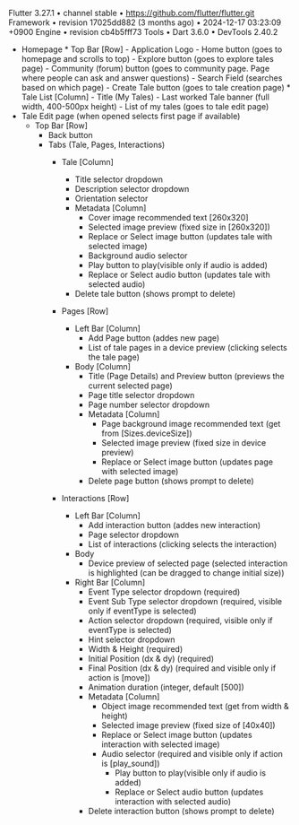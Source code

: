<!-- Flutter Version -->
Flutter 3.27.1 • channel stable •
https://github.com/flutter/flutter.git
Framework • revision 17025dd882 (3 months ago) • 2024-12-17
03:23:09 +0900
Engine • revision cb4b5fff73
Tools • Dart 3.6.0 • DevTools 2.40.2



<!-- App Breakdown -->
*   Homepage
        * Top Bar [Row]
            - Application Logo
            - Home button (goes to homepage and scrolls to top)
            - Explore button (goes to explore tales page)
            - Community (forum) button (goes to community page. Page where people can ask and answer questions)
            - Search Field (searches based on which page)
            - Create Tale button (goes to tale creation page)
        * Tale List [Column]
            - Title (My Tales)
            - Last worked Tale banner (full width, 400-500px height)
            - List of my tales (goes to tale edit page)
*   Tale Edit page (when opened selects first page if available)
    * Top Bar [Row]
        - Back button
        - Tabs (Tale, Pages, Interactions)
            * Tale [Column]
                - Title selector dropdown
                - Description selector dropdown
                - Orientation selector
                - Metadata [Column]
                    - Cover image recommended text [260x320]
                    - Selected image preview (fixed size in [260x320])
                    - Replace or Select image button (updates tale with selected image)
                    - Background audio selector
                    - Play button to play(visible only if audio is added)
                    - Replace or Select audio button (updates tale with selected audio)
                - Delete tale button (shows prompt to delete)

            * Pages [Row]
                - Left Bar [Column]
                    - Add Page button (addes new page)
                    - List of tale pages in a device preview (clicking selects the tale page)
                - Body [Column]
                    - Title (Page Details) and Preview button (previews the current selected page)
                    - Page title selector dropdown
                    - Page number selector dropdown
                    - Metadata [Column]
                        - Page background image recommended text (get from [Sizes.deviceSize])
                        - Selected image preview (fixed size in device preview)
                        - Replace or Select image button (updates page with selected image)
                    - Delete page button (shows prompt to delete)
            * Interactions [Row]
                - Left Bar [Column]
                    - Add interaction button (addes new interaction)
                    - Page selector dropdown
                    - List of interactions (clicking selects the interaction)
                - Body
                    - Device preview of selected page
                        (selected interaction is highlighted (can be dragged to change initial size))
                - Right Bar [Column]
                    - Event Type selector dropdown (required)
                    - Event Sub Type selector dropdown (required, visible only if eventType is selected)
                    - Action selector dropdown (required, visible only if eventType is selected)
                    - Hint selector dropdown
                    - Width & Height (required)
                    - Initial Position (dx & dy) (required)
                    - Final Position (dx & dy) (required and visible only if action is [move])
                    - Animation duration (integer, default [500])
                    - Metadata [Column]
                        - Object image recommended text (get from width & height)
                        - Selected image preview (fixed size of [40x40])
                        - Replace or Select image button (updates interaction with selected image)
                        - Audio selector (required and visible only if action is [play_sound])
                            - Play button to play(visible only if audio is added)
                            - Replace or Select audio button (updates interaction with selected audio)
                    - Delete interaction button (shows prompt to delete)